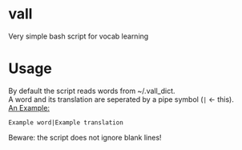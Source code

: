 # vall
Very simple bash script for vocab learning

# Usage
By default the script reads words from ~/.vall_dict.  
A word and its translation are seperated by a pipe symbol (`|` <- this).  
<u>An Example:</u>  
```
Example word|Example translation
```
Beware: the script does not ignore blank lines!
